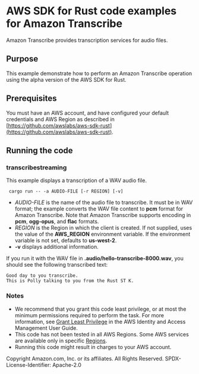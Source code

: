 # AWS SDK for Rust code examples for Amazon Transcribe

Amazon Transcribe provides transcription services for audio files.

## Purpose

This example demonstrate how to perform an Amazon Transcribe operation using the alpha version of the AWS SDK for Rust.

## Prerequisites

You must have an AWS account, and have configured your default credentials and AWS Region as described in [https://github.com/awslabs/aws-sdk-rust](https://github.com/awslabs/aws-sdk-rust).

## Running the code

### transcribestreaming

This example displays a transcription of a WAV audio file.

` cargo run -- -a AUDIO-FILE [-r REGION] [-v]`

- _AUDIO-FILE_ is the name of the audio file to transcribe. It must be in WAV format; the example converts the WAV file content to __pcm__ format for Amazon Transcribe.
  Note that Amazon Transcribe supports encoding in __pcm__, __ogg-opus__, and __flac__ formats.
- _REGION_ is the Region in which the client is created.
  If not supplied, uses the value of the __AWS_REGION__ environment variable.
  If the environment variable is not set, defaults to __us-west-2__.
- __-v__ displays additional information.

If you run it with the WAV file in __.audio/hello-transcribe-8000.wav__, you should see the following transcribed text:

```
Good day to you transcribe.
This is Polly talking to you from the Rust ST K.
```

### Notes

- We recommend that you grant this code least privilege,
  or at most the minimum permissions required to perform the task.
  For more information, see
  [Grant Least Privilege](https://docs.aws.amazon.com/IAM/latest/UserGuide/best-practices.html#grant-least-privilege)
  in the AWS Identity and Access Management User Guide.
- This code has not been tested in all AWS Regions.
  Some AWS services are available only in specific
  [Regions](https://aws.amazon.com/about-aws/global-infrastructure/regional-product-services).
- Running this code might result in charges to your AWS account.

Copyright Amazon.com, Inc. or its affiliates. All Rights Reserved. SPDX-License-Identifier: Apache-2.0
